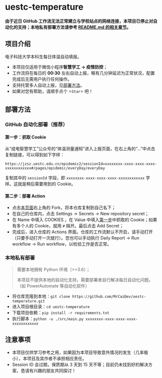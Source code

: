 # uestc-temperature

**由于近日 GitHub 工作流无法正常建立与学校站点的网络连接，本项目已停止对自动化的支持；本地私有部署方法请参考 [README.md 的相关章节](https://github.com/MrCaiDev/uestc-temperature#本地私有部署)。**

## 项目介绍

电子科技大学本科生每日体温自动填报。

- 本项目仅适用于微信小程序**智慧学工 -> 疫情防控**；
- 工作流将在每日的 **00:30** 左右自动上报，略有几分钟延迟为正常状况，配置完成后无需用户执行任何操作。
- 支持托管多人自动上报，见[部署方法](https://github.com/MrCaiDev/uestc-temperature#部署方法)。
- 如果对您有帮助，请顺手点个 ⭐`Star`⭐ 吧！

## 部署方法

### GitHub 自动化部署（推荐）

#### 第一步：抓取 Cookie

从“成电智慧学工”公众号的“体温测量通知”进入上报页面，在右上角的“...”中点击复制链接，可以得到如下字样：

    https://jzsz.uestc.edu.cn/epidemic2/sessionId=xxxxxxxx-xxxx-xxxx-xxxx-xxxxxxxxxxxx#/pages/epidemic/everyDay/everyDay

复制其中的 `sessionId` 字段，即 `xxxxxxxx-xxxx-xxxx-xxxx-xxxxxxxxxxxx` 字样。这就是稍后需要用到的 Cookie。

#### 第二步：部署 Action

- 点击[本页面](https://github.com/MrCaiDev/uestc-temperature)右上角的 Fork，将本仓库复制到自己名下；
- 在自己的仓库内，点击 Settings -> Secrets -> New repository secret；
- 在 Name 中填入 COOKIES ，在 Value 中填入[第一步](https://github.com/MrCaiDev/uestc-temperature#第一步：抓取%20Cookie)中抓取的 Cookie；如果有多个人的 Cookie，就用 `#` 隔开。最后点击 Add Secret；
- 完成后，进入仓库的 Actions 界面。仓库的工作流默认不开启，请手动打开（只要手动打开一次就行）。您也可以手动执行 Daily Report -> Run workflow -> Run workflow，以检验工作是否正常。

### 本地私有部署

> 需要本地拥有 Python 环境（>=3.6）；
>
> 本项目不提供本地的自动化支持，需要部署者自行解决每日自动化问题。（如 PowerAutomate 等自动化软件）

- 将仓库克隆到本地：`git clone https://github.com/MrCaiDev/uestc-temperature.git`
- 进入项目根目录：`cd uestc-temperature`
- 下载项目依赖：`pip install -r requirements.txt`
- 执行脚本：`python -u ./src/main.py xxxxxxxx-xxxx-xxxx-xxxx-xxxxxxxxxxxx`

## 注意事项

- 本项目仅供学习参考之用，如果因为本项目导致意外情况的发生（几率极小），本项目及其作者不承担相应责任。
- Session ID 会过期，保质期从 3 天到 15 天不等；目前仍未找到好的解决方案，恳请有兴趣的朋友共同探讨！
